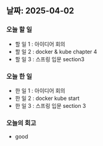 ## 날짜: 2025-04-02

### 오늘 할 일
- 할 일 1 : 아이디어 회의
- 할 일 2 : docker & kube chapter 4
- 할 일 3 : 스프링 입문 section3
### 오늘 한 일
- 한 일 1 : 아이디어 회의
- 한 일 2 : docker kube start
- 한 일 3 : 스프링 입문 section 3
### 오늘의 회고
- good